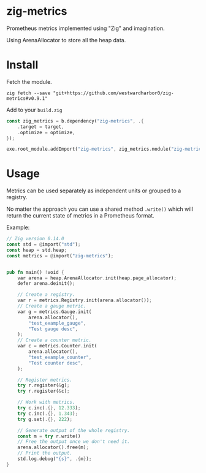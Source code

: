 # zig-metrics
Prometheus metrics implemented using "Zig" and imagination.

Using ArenaAllocator to store all the heap data. 

# Install 

Fetch the module.
```
zig fetch --save "git+https://github.com/westwardharbor0/zig-metrics#v0.9.1"
```
Add to your `build.zig` 
```rust
const zig_metrics = b.dependency("zig-metrics", .{
    .target = target,
    .optimize = optimize,
});

exe.root_module.addImport("zig-metrics", zig_metrics.module("zig-metrics"));
```

# Usage 

Metrics can be used separately as independent units or grouped to a registry. 

No matter the approach you can use a shared method `.write()` which will return the current state of metrics in a Prometheus format.

Example: 

```rust
// Zig version 0.14.0
const std = @import("std");
const heap = std.heap;
const metrics = @import("zig-metrics");


pub fn main() !void {
    var arena = heap.ArenaAllocator.init(heap.page_allocator);  
    defer arena.deinit();

    // Create a registry.
    var r = metrics.Registry.init(arena.allocator());
    // Create a gauge metric.
    var g = metrics.Gauge.init(
        arena.allocator(),
        "test_example_gauge",
        "Test gauge desc",
    );
    // Create a counter metric.
    var c = metrics.Counter.init(
        arena.allocator(),
        "test_example_counter",
        "Test counter desc",
    );

    // Register metrics.
    try r.register(&g);
    try r.register(&c);

    // Work with metrics.
    try c.inc(.{}, 12.333);
    try c.inc(.{}, 1.343);
    try g.set(.{}, 222);

    // Generate output of the whole registry.
    const m = try r.write()
    // Free the output once we don't need it. 
    arena.allocator().free(m);
    // Print the output.
    std.log.debug("{s}", .{m});
}
```
